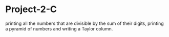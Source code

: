 # Project-2-C
printing all the numbers that are divisible by the sum of their digits, printing a pyramid of numbers and writing a Taylor column.
